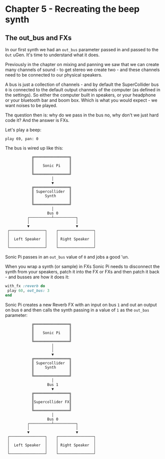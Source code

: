 # Chapter 5 - Recreating the beep synth

## The out_bus and FXs

In our first synth we had an `out_bus` parameter passed in and passed to the `Out` uGen. It's time to understand what it does.

Previously in the chapter on mixing and panning we saw that we can create many channels of sound - to get stereo we create two - and these channels need to be connected to our physical speakers.

A bus is just a collection of channels - and by default the SuperCollider bus `0` is connected to the default output channels of the computer (as defined in the settings). So either the computer built in speakers, or your headphone or your bluetooth bar and boom box. Which is what you would expect - we want noises to be played.

The question then is: why do we pass in the bus no, why don't we just hard code it? And the answer is FXs.

Let's play a beep:

```
play 69, pan: 0
```

The bus is wired up like this:

```
            ╔════════════════╗
            ║                ║
            ║    Sonic Pi    ║
            ║                ║
            ╚════════════════╝
                     │
                     ▼
            ╔════════════════╗
            ║ Supercollider  ║
            ║     Synth      ║
            ║                ║
            ╚════════════════╝
                     │
                   Bus 0
          ┌──────────┴──────────┐
          │                     │
          ▼                     ▼
 ┌────────────────┐    ┌────────────────┐
 │                │    │                │
 │  Left Speaker  │    │ Right Speaker  │
 │                │    │                │
 └────────────────┘    └────────────────┘
 ```

 Sonic Pi passes in an `out_bus` value of `0` and jobs a good 'un.

 When you wrap a synth (or sample) in FXs Sonic Pi needs to disconnect the synth from your speakers, patch it into the FX or FXs and then patch it back - and busses are how it does it:

 ```ruby
 with_fx :reverb do
  play 60, out_bus: 3
end
```

Sonic Pi creates a new Reverb FX with an input on bus `1` and out an output on bus `0` and then calls the synth passing in a value of `1` as the `out_bas` parameter:

```
            ╔════════════════╗
            ║                ║
            ║    Sonic Pi    ║
            ║                ║
            ╚════════════════╝
                     │
                     │
                     ▼
            ╔════════════════╗
            ║ Supercollider  ║
            ║     Synth      ║
            ║                ║
            ╚════════════════╝
                     │
                   Bus 1
                     ▼
            ╔════════════════╗
            ║                ║
            ║Supercollider FX║
            ║                ║
            ╚════════════════╝
                     │
                   Bus 0
          ┌──────────┴──────────┐
          │                     │
          ▼                     ▼
 ┌────────────────┐    ┌────────────────┐
 │                │    │                │
 │  Left Speaker  │    │ Right Speaker  │
 │                │    │                │
 └────────────────┘    └────────────────┘
```